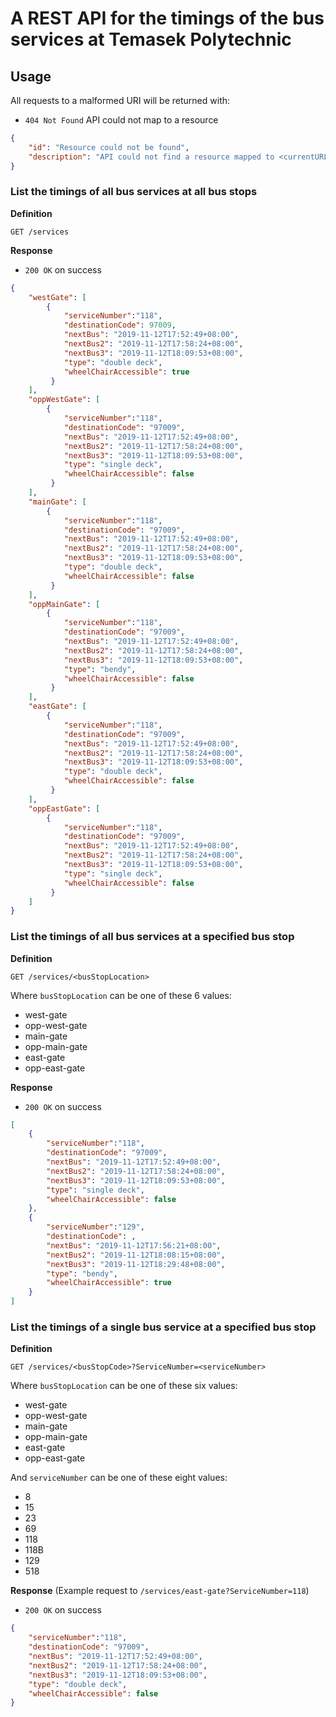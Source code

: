 # A REST API for the timings of the bus services at Temasek Polytechnic

## Usage

All requests to a malformed URI will be returned with:

- `404 Not Found` API could not map to a resource
```json
{
    "id": "Resource could not be found",
    "description": "API could not find a resource mapped to <currentURLPath>"
}
```

### List the timings of all bus services at all bus stops

**Definition**

`GET /services`

**Response**

- `200 OK` on success
```json
{
    "westGate": [
        {
            "serviceNumber":"118",
            "destinationCode": 97009,
            "nextBus": "2019-11-12T17:52:49+08:00",
            "nextBus2": "2019-11-12T17:58:24+08:00",
            "nextBus3": "2019-11-12T18:09:53+08:00",
            "type": "double deck",
            "wheelChairAccessible": true
         }
    ],
    "oppWestGate": [
        {
            "serviceNumber":"118",
            "destinationCode": "97009",
            "nextBus": "2019-11-12T17:52:49+08:00",
            "nextBus2": "2019-11-12T17:58:24+08:00",
            "nextBus3": "2019-11-12T18:09:53+08:00",
            "type": "single deck",
            "wheelChairAccessible": false
         }
    ],
    "mainGate": [
        {
            "serviceNumber":"118",
            "destinationCode": "97009",
            "nextBus": "2019-11-12T17:52:49+08:00",
            "nextBus2": "2019-11-12T17:58:24+08:00",
            "nextBus3": "2019-11-12T18:09:53+08:00",
            "type": "double deck",
            "wheelChairAccessible": false
         }
    ],
    "oppMainGate": [
        {
            "serviceNumber":"118",
            "destinationCode": "97009",
            "nextBus": "2019-11-12T17:52:49+08:00",
            "nextBus2": "2019-11-12T17:58:24+08:00",
            "nextBus3": "2019-11-12T18:09:53+08:00",
            "type": "bendy",
            "wheelChairAccessible": false
         }
    ],
    "eastGate": [
        {
            "serviceNumber":"118",
            "destinationCode": "97009",
            "nextBus": "2019-11-12T17:52:49+08:00",
            "nextBus2": "2019-11-12T17:58:24+08:00",
            "nextBus3": "2019-11-12T18:09:53+08:00",
            "type": "double deck",
            "wheelChairAccessible": false
         }
    ],
    "oppEastGate": [
        {
            "serviceNumber":"118",
            "destinationCode": "97009",
            "nextBus": "2019-11-12T17:52:49+08:00",
            "nextBus2": "2019-11-12T17:58:24+08:00",
            "nextBus3": "2019-11-12T18:09:53+08:00",
            "type": "single deck",
            "wheelChairAccessible": false
         }
    ]
}
```

### List the timings of all bus services at a specified bus stop

**Definition**

`GET /services/<busStopLocation>`

Where `busStopLocation` can be one of these 6 values:
- west-gate
- opp-west-gate
- main-gate
- opp-main-gate
- east-gate
- opp-east-gate

**Response**

- `200 OK` on success
```json
[
    {
        "serviceNumber":"118",
        "destinationCode": "97009",
        "nextBus": "2019-11-12T17:52:49+08:00",
        "nextBus2": "2019-11-12T17:58:24+08:00",
        "nextBus3": "2019-11-12T18:09:53+08:00",
        "type": "single deck",
        "wheelChairAccessible": false
    },
    {
        "serviceNumber":"129",
        "destinationCode": ,
        "nextBus": "2019-11-12T17:56:21+08:00",
        "nextBus2": "2019-11-12T18:08:15+08:00",
        "nextBus3": "2019-11-12T18:29:48+08:00",
        "type": "bendy",
        "wheelChairAccessible": true
    }
]
```

### List the timings of a single bus service at a specified bus stop

**Definition**

`GET /services/<busStopCode>?ServiceNumber=<serviceNumber>`

Where `busStopLocation` can be one of these six values:
- west-gate
- opp-west-gate
- main-gate
- opp-main-gate
- east-gate
- opp-east-gate

And `serviceNumber` can be one of these eight values:
- 8
- 15
- 23
- 69
- 118
- 118B
- 129
- 518

**Response** (Example request to `/services/east-gate?ServiceNumber=118`)

- `200 OK` on success
```json
{
    "serviceNumber":"118",
    "destinationCode": "97009",
    "nextBus": "2019-11-12T17:52:49+08:00",
    "nextBus2": "2019-11-12T17:58:24+08:00",
    "nextBus3": "2019-11-12T18:09:53+08:00",
    "type": "double deck",
    "wheelChairAccessible": false
}
```


